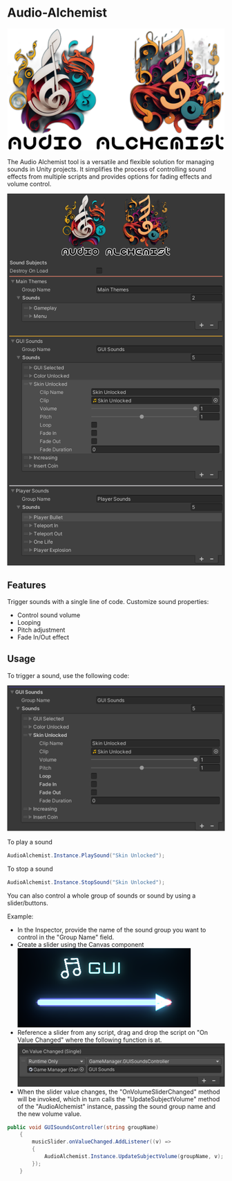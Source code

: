# Audio-Alchemist

<img src="/Assets/Editor/AudioAlchemist/HeaderImage.png" alt="Audio Alchemist Icon">

The Audio Alchemist tool is a versatile and flexible solution for managing sounds in Unity projects. It simplifies the process of controlling sound effects from multiple scripts and provides options for fading effects and volume control.

<img src="/Assets/Docs/Audio%20Alchemist%20Overview.png" alt="Overview">

## Features

Trigger sounds with a single line of code.
Customize sound properties:

<ul>
  <li>Control sound volume</li>
  <li>Looping</li>
  <li>Pitch adjustment</li>
  <li>Fade In/Out effect</li>
</ul>

## Usage

To trigger a sound, use the following code:

<img src="/Assets/Docs/Skin%20Unlock%20Sound.png" alt="Overview sound">

<p>To play a sound</p>

```csharp
AudioAlchemist.Instance.PlaySound("Skin Unlocked");
```

<p>To stop a sound</p>

```csharp
AudioAlchemist.Instance.StopSound("Skin Unlocked");
```

You can also control a whole group of sounds or sound by using a slider/buttons.

Example:

<ul>
  <li>In the Inspector, provide the name of the sound group you want to control in the "Group Name" field.</li>
  <li>Create a slider using the Canvas component</li>
  <img src="/Assets/Docs/GUI%20Slider.png" alt="GUI Slider Component">
  <li>Reference a slider from any script, drag and drop the script on "On Value Changed" where the following function is at.</li>
  <img src="/Assets/Docs/GUI%20Sliders%20Controller.png" alt="GUI Slider On Value Change">
  <li>When the slider value changes, the "OnVolumeSliderChanged" method will be invoked, which in turn calls the "UpdateSubjectVolume" method of the "AudioAlchemist" instance, passing the sound group name and the new volume value.</li>
</ul>

```csharp
public void GUISoundsController(string groupName)
    {
        musicSlider.onValueChanged.AddListener((v) =>
        {
            AudioAlchemist.Instance.UpdateSubjectVolume(groupName, v);
        });
    }
```

